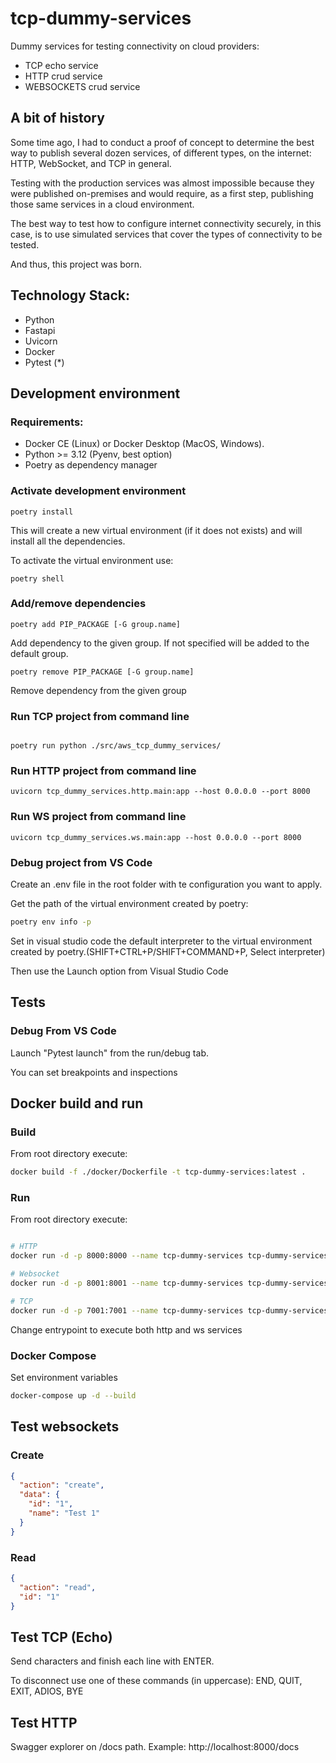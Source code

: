 # tcp-dummy-services

Dummy services for testing connectivity on cloud providers:

- TCP echo service
- HTTP crud service
- WEBSOCKETS crud service

## A bit of history

Some time ago, I had to conduct a proof of concept to determine the best way to publish several dozen services, of different types, on the internet: HTTP, WebSocket, and TCP in general.

Testing with the production services was almost impossible because they were published on-premises and would require, as a first step, publishing those same services in a cloud environment.

The best way to test how to configure internet connectivity securely, in this case, is to use simulated services that cover the types of connectivity to be tested.

And thus, this project was born.

## Technology Stack:

- Python
- Fastapi
- Uvicorn
- Docker
- Pytest (\*)

## Development environment

### Requirements:

- Docker CE (Linux) or Docker Desktop (MacOS, Windows).
- Python >= 3.12 (Pyenv, best option)
- Poetry as dependency manager

### Activate development environment

```
poetry install
```

This will create a new virtual environment (if it does not exists) and will install all the dependencies.

To activate the virtual environment use:

```
poetry shell
```

### Add/remove dependencies

```
poetry add PIP_PACKAGE [-G group.name]
```

Add dependency to the given group. If not specified will be added to the default group.

```
poetry remove PIP_PACKAGE [-G group.name]
```

Remove dependency from the given group

### Run TCP project from command line

```

poetry run python ./src/aws_tcp_dummy_services/

```

### Run HTTP project from command line

```
uvicorn tcp_dummy_services.http.main:app --host 0.0.0.0 --port 8000
```

### Run WS project from command line

```
uvicorn tcp_dummy_services.ws.main:app --host 0.0.0.0 --port 8000
```

### Debug project from VS Code

Create an .env file in the root folder with te configuration you want to apply.

Get the path of the virtual environment created by poetry:

```bash
poetry env info -p
```

Set in visual studio code the default interpreter to the virtual environment created by poetry.(SHIFT+CTRL+P/SHIFT+COMMAND+P, Select interpreter)

Then use the Launch option from Visual Studio Code

## Tests

### Debug From VS Code

Launch "Pytest launch" from the run/debug tab.

You can set breakpoints and inspections

## Docker build and run

### Build

From root directory execute:

```bash
docker build -f ./docker/Dockerfile -t tcp-dummy-services:latest .
```

### Run

From root directory execute:

```bash

# HTTP
docker run -d -p 8000:8000 --name tcp-dummy-services tcp-dummy-services:latest sh -c "uvicorn tcp_dummy_services.http.main:app --host 0.0.0.0 --port 8000"

# Websocket
docker run -d -p 8001:8001 --name tcp-dummy-services tcp-dummy-services:latest sh -c "uvicorn tcp_dummy_services.ws.main:app --host 0.0.0.0 --port 8001"

# TCP
docker run -d -p 7001:7001 --name tcp-dummy-services tcp-dummy-services:latest sh -c "/code/tcp.sh"

```

Change entrypoint to execute both http and ws services

### Docker Compose

Set environment variables

```bash
docker-compose up -d --build

```

## Test websockets

### Create

```json
{
  "action": "create",
  "data": {
    "id": "1",
    "name": "Test 1"
  }
}
```

### Read

```json
{
  "action": "read",
  "id": "1"
}
```

## Test TCP (Echo)

Send characters and finish each line with ENTER.

To disconnect use one of these commands (in uppercase): END, QUIT, EXIT, ADIOS, BYE

## Test HTTP

Swagger explorer on /docs path. Example: http://localhost:8000/docs
